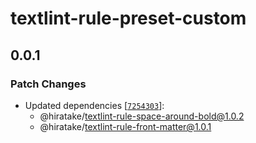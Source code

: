 # textlint-rule-preset-custom

## 0.0.1

### Patch Changes

- Updated dependencies [[`7254303`](https://github.com/Hiratake/hiratake-web/commit/72543031983939221434c7dae56e509de598b500)]:
  - @hiratake/textlint-rule-space-around-bold@1.0.2
  - @hiratake/textlint-rule-front-matter@1.0.1
